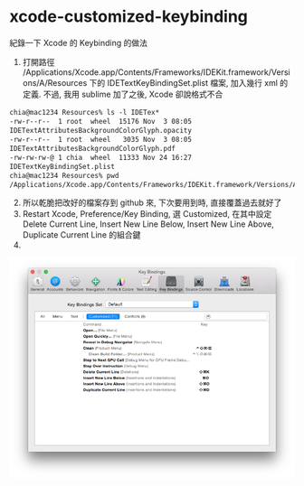 xcode-customized-keybinding
===========================
紀錄一下 Xcode 的 Keybinding 的做法

1. 打開路徑 /Applications/Xcode.app/Contents/Frameworks/IDEKit.framework/Versions/A/Resources 下的 IDETextKeyBindingSet.plist 檔案, 加入幾行 xml 的定義. 不過, 我用 sublime 加了之後, Xcode 卻說格式不合

```
chia@mac1234 Resources% ls -l IDETex*
-rw-r--r--  1 root  wheel  15176 Nov  3 08:05 IDETextAttributesBackgroundColorGlyph.opacity
-rw-r--r--  1 root  wheel   3035 Nov  3 08:05 IDETextAttributesBackgroundColorGlyph.pdf
-rw-rw-rw-@ 1 chia  wheel  11333 Nov 24 16:27 IDETextKeyBindingSet.plist
chia@mac1234 Resources% pwd
/Applications/Xcode.app/Contents/Frameworks/IDEKit.framework/Versions/A/Resources

```

2. 所以乾脆把改好的檔案存到 github 來, 下次要用到時, 直接覆蓋過去就好了
3. Restart Xcode, Preference/Key Binding, 選 Customized, 在其中設定 Delete Current Line, Insert New Line Below, Insert New Line Above, Duplicate Current Line 的組合鍵
4. 


![畫面如下:](https://github.com/Charles-Hsu/xcode-customized-keybinding/blob/master/xcode-key-bindings-config.png)



